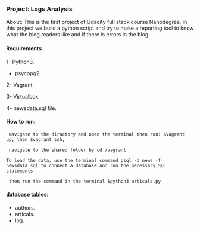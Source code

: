 ### Project: Logs Analysis

About:
This is the first project of Udacity full stack course Nanodegree, in this project we build a python script and try to make a reporting tool to know what the blog readers like and if there is errors in the blog.

#### Requirements:
1- Python3.
- psycopg2.

2- Vagrant.

3- Virtualbox.

4- newsdata.sql file.

#### How to run:

``` Navigate to the diractory and open the terminal then run: $vagrant up, then $vagrant ssh,```

``` navigate to the shared folder by cd /vagrant```

```To load the data, use the terminal command psql -d news -f newsdata.sql to connect a database and run the necessary SQL statements```

``` then run the command in the terminal $python3 articals.py```

#### database tables:
- authors.
- articals.
- log.
